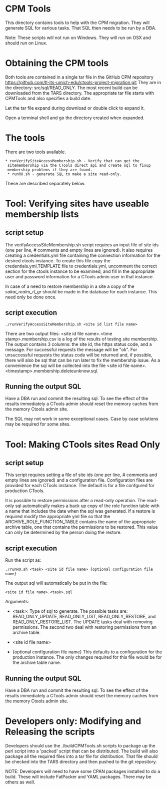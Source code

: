 # CPM Tools

This directory contains tools to help with the CPM migration.  They
will generate SQL for various tasks.  That SQL then needs to be run by
a DBA.

Note: These scripts will not run on Windows. They will run on OSX and should
run on Linux.

# Obtaining the CPM tools

Both tools are contained in a single tar file in the GitHub CPM repository
https://github.com/tl-its-umich-edu/ctools-project-migration.git They
are in the directory: src/sql/READ_ONLY.  The most recent build can be
downloaded from the TARS directory. The appropriate tar file starts with
CPMTools and also specifies a build date.

Let the tar file expand during download or double click to expand it.

Open a terminal shell and go the directory created when expanded.

# The tools

There are two tools available.

    * runVerifySiteAccessMembership.sh - Verify that can get the
     sitemembership via the CTools direct api and create sql to fixup
     membership problems if they are found.
     * runRO.sh - generate SQL to make a site read-only.

These are described separately below.

# Tool: Verifying sites have useable membership lists

## script setup

The verifyAccessSiteMembership.sh script requires an input file of
site ids (one per line, # comments and empty lines are ignored).
It also requires creating a
credentials.yml file containing the connection information for
the desired ctools instance.  To create this file copy
the credentials.yml.TEMPLATE file to credentials.yml, uncomment the
correct section for the ctools instance to be examined, and fill in
the appropriate user and password information for a CTools admin
user in that instance.

In case of a need to restore membership in a site a copy of the
*sakai\_realm\_rl\_gr* should be made in the database for each
instance.  This need only be done once.

## script execution

    ./runVerifyAccessSiteMembership.sh <site id list file name>

There are two output files: &lt;site id file name>.&lt;time stamp>.membership.csv is a log of
the results of testing site membership.  The output contains 3
columns: the site id, the https status code, and a message.  For
successful requests the message will be "ok".  For unsuccessful
requests the status code will be returned and, if possible, there will
also be sql that can be run later to fix the membership issue.  As a
convenience the sql will be collected into the file &lt;site id file
name>.&lt;timestamp>.membership.deleteunknow.sql.

## Running the output SQL

Have a DBA run and commit the resulting sql. To see the effect of the
results immediately a CTools admin should reset the memory caches from
the memory Ctools admin site.

The SQL may not work in some exceptional cases.
Case by case solutions may be required for some sites.

# Tool: Making CTools sites Read Only

## script setup

This script requires setting a file of site ids (one per line, # comments and
empty lines are ignored) and a configuration file.  Configuration
files are provided for each CTools instance.  The default is for a
file confgured for production CTools.

It is possible to restore permissions after a read-only operation.
The read-only sql automatically makes a back up copy of the role
function table with a name that includes the date when the sql was
generated.  If a restore is required modify the appropriate yml file
so that the 
ARCHIVE\_ROLE\_FUNCTION\_TABLE contains the name of the
appropriate archive table, one that contains the permissions to
be restored.  This value can only be determined by the person doing
the restore.

## script execution
Run the script as:

    ./runRO.sh <task> <site id file name> {optional configuration file name}

The output sql will automatically be put in the file:

    <site id file name>.<task>.sql

Arguments:

* &lt;task>: Type of sql to generate.  The possible tasks are:
READ\_ONLY\_UPDATE, READ\_ONLY\_LIST, READ\_ONLY\_RESTORE, and
READ\_ONLY\_RESTORE\_LIST. The UPDATE tasks deal with removing
permissions.  The second two deal with restoring permissions from an
archive table.

* &lt;site id file name>

* {optional configuration file name}  This defaults to a configuration
  for the production instance.  The only changes required for this
  file would be for the archive table name.

## Running the output SQL

Have a DBA run and commit the resulting sql. To see the effect of the
results immediately a CTools admin should reset the memory caches from
the memory Ctools admin site.

# Developers only: Modifying and Releasing the scripts

Developers should use the ./buildCPMTools.sh scripts to package up the
perl script into a 'packed' script that can be distributed. The build
will also package all the required files into a tar file for
distribution.  That file should be checked into the TARS directory and
then pushed to the git repository.

NOTE: Developers will need to have some CPAN packages installed to do
a build.  These will include FatPacker and YAML packages.  There may be
others as well.
